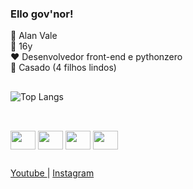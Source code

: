 ### Ello gov'nor!

🎃 Alan Vale <br>
🎈 16y <br>
❤ Desenvolvedor front-end e pythonzero <br>
🤵 Casado (4 filhos lindos)

##

![Top Langs](https://github-readme-stats.vercel.app/api/top-langs/?username=alaanvv&theme=tokyonight)

##
  
<div style="display: inline-block"><br>
  <img align="center" width="40" height="30" src="https://cdn.jsdelivr.net/gh/devicons/devicon/icons/html5/html5-original.svg" />
  <img align="center" width="40" height="30" src="https://cdn.jsdelivr.net/gh/devicons/devicon/icons/css3/css3-original.svg" />
  <img align="center" width="40" height="30" src="https://cdn.jsdelivr.net/gh/devicons/devicon/icons/javascript/javascript-original.svg" />
  <img align="center" width="40" height="30" src="https://cdn.jsdelivr.net/gh/devicons/devicon/icons/python/python-original.svg" />
</div>
  
##

<div>
  <a href="https://youtube/alaanvv" target="_blank"> Youtube </a> | <a href="https://instagram.com/alaan_vv"> Instagram <a>
</div>  

